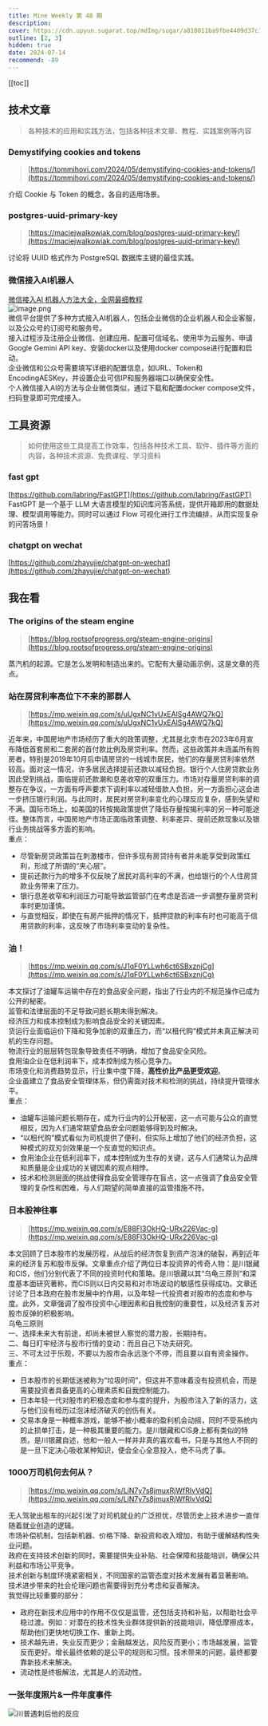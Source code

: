 ```yaml
---
title: Mine Weekly 第 48 期
description:
cover: https://cdn.upyun.sugarat.top/mdImg/sugar/a810811ba9fbe4409d37c35bb7571fed
outline: [2, 3]
hidden: true
date: 2024-07-14
recommend: -89
---
```


[[toc]]

## 技术文章
> 各种技术的应用和实践方法，包括各种技术文章、教程、实践案例等内容

### Demystifying cookies and tokens
> [https://tommihovi.com/2024/05/demystifying-cookies-and-tokens/](https://tommihovi.com/2024/05/demystifying-cookies-and-tokens/)

介绍 Cookie 与 Token 的概念，各自的适用场景。
### postgres-uuid-primary-key
> [https://maciejwalkowiak.com/blog/postgres-uuid-primary-key/](https://maciejwalkowiak.com/blog/postgres-uuid-primary-key/)

讨论将 UUID 格式作为 PostgreSQL 数据库主键的最佳实践。
### 微信接入AI机器人
[微信接入AI 机器人方法大全，全网最细教程](https://www.bilibili.com/read/cv35838882/)<br />![image.png](https://cdn.nlark.com/yuque/0/2024/png/457993/1720929842098-8f8f927b-56da-4c77-82c7-65c8c29d3224.png#averageHue=%23f8f8f8&clientId=u74e30216-03cf-4&from=paste&height=504&id=CC5gx&originHeight=1007&originWidth=1256&originalType=binary&ratio=2&rotation=0&showTitle=false&size=173175&status=done&style=none&taskId=ufedab309-4a8d-4a01-801a-662196847fe&title=&width=628)<br />微信平台提供了多种方式接入AI机器人，包括企业微信的企业机器人和企业客服，以及公众号的订阅号和服务号。<br />接入过程涉及注册企业微信、创建应用、配置可信域名、使用华为云服务、申请Google Gemini API key、安装docker以及使用docker compose进行配置和启动。<br />企业微信和公众号需要填写详细的配置信息，如URL、Token和EncodingAESKey，并设置企业可信IP和服务器端口以确保安全性。<br />个人微信接入AI的方法与企业微信类似，通过下载和配置docker compose文件，扫码登录即可完成接入。
## 工具资源
> 如何使用这些工具提高工作效率，包括各种技术工具、软件、插件等方面的内容，各种技术资源、免费课程、学习资料

### fast gpt
[https://github.com/labring/FastGPT](https://github.com/labring/FastGPT)<br />FastGPT 是一个基于 LLM 大语言模型的知识库问答系统，提供开箱即用的数据处理、模型调用等能力。同时可以通过 Flow 可视化进行工作流编排，从而实现复杂的问答场景！
### chatgpt on wechat
[https://github.com/zhayujie/chatgpt-on-wechat](https://github.com/zhayujie/chatgpt-on-wechat)
## 我在看
### The origins of the steam engine
> [https://blog.rootsofprogress.org/steam-engine-origins](https://blog.rootsofprogress.org/steam-engine-origins)

蒸汽机的起源。它是怎么发明和制造出来的。它配有大量动画示例，这是文章的亮点。
### 站在房贷利率高位下不来的那群人
> [https://mp.weixin.qq.com/s/uUgxNC1vUxEAlSg4AWQ7kQ](https://mp.weixin.qq.com/s/uUgxNC1vUxEAlSg4AWQ7kQ)

近年来，中国房地产市场经历了重大的政策调整，尤其是北京市在2023年6月宣布降低首套房和二套房的首付款比例及房贷利率。然而，这些政策并未涵盖所有购房者，特别是2019年10月后申请房贷的一线城市居民，他们的存量房贷利率依然较高。面对这一情况，许多居民选择提前还款以减轻负担。银行个人住房贷款业务因此受到挑战，面临提前还款潮和息差收窄的双重压力。市场对存量房贷利率的调整存在争议，一方面有呼声要求下调利率以减轻借款人负担，另一方面担心这会进一步挤压银行利润。与此同时，居民对房贷利率变化的心理反应复杂，感到失望和不满。国际市场上，如美国的转按揭政策提供了降低存量按揭利率的另一种可能途径。整体而言，中国房地产市场正面临政策调整、利率差异、提前还款现象以及银行业务挑战等多方面的影响。<br />重点：

- 尽管新房贷政策旨在刺激楼市，但许多现有房贷持有者并未能享受到政策红利，形成了所谓的“夹心层”。
- 提前还款行为的增多不仅反映了居民对高利率的不满，也给银行的个人住房贷款业务带来了压力。
- 银行息差收窄和利润压力可能导致监管部门在考虑是否进一步调整存量房贷利率时更加谨慎。
- 与直觉相反，即使在有房产抵押的情况下，抵押贷款的利率有时也可能高于信用贷款的利率，这反映了市场利率变动的复杂性。
### 油！
> [https://mp.weixin.qq.com/s/J1qF0YLLwh6ct6SBxznjCg](https://mp.weixin.qq.com/s/J1qF0YLLwh6ct6SBxznjCg)

本文探讨了油罐车运输中存在的食品安全问题，指出了行业内的不规范操作已成为公开的秘密。<br />监管和法律层面的不足导致问题长期未得到解决。<br />经济压力和成本控制成为影响食品安全的关键因素。<br />货运行业面临运价下降和竞争加剧的双重压力，而“以租代购”模式并未真正解决司机的生存问题。<br />物流行业的层层转包现象导致责任不明确，增加了食品安全风险。<br />食用油企业在低利润率下，成本控制成为核心竞争力。<br />市场变化和消费趋势显示，行业集中度下降，**高性价比产品更受欢迎**。<br />企业虽建立了食品安全管理体系，但仍需面对技术和检测的挑战，持续提升管理水平。<br />重点：

- 油罐车运输问题长期存在，成为行业内的公开秘密，这一点可能与公众的直觉相反，因为人们通常期望食品安全问题能够得到及时解决。
- “以租代购”模式看似为司机提供了便利，但实际上增加了他们的经济负担，这种模式的双刃剑效果是一个反直觉的知识点。
- 食用油企业在低利润率下，成本控制成为生存的关键，这与人们通常认为品牌和质量是企业成功的关键因素的观点相悖。
- 技术和检测层面的挑战使得食品安全管理存在盲点，这一点强调了食品安全管理的复杂性和困难，与人们期望的简单直接的监管措施不符。
### 日本股神往事
> [https://mp.weixin.qq.com/s/E88Fl3OkHQ-URx226Vac-g](https://mp.weixin.qq.com/s/E88Fl3OkHQ-URx226Vac-g)

本文回顾了日本股市的发展历程，从战后的经济恢复到资产泡沫的破裂，再到近年来的经济复苏和股市反弹。文章重点介绍了两位日本投资界的传奇人物：是川银藏和CIS，他们分别代表了不同的投资时代和策略。是川银藏以其“乌龟三原则”和深度基本面研究著称，而CIS则以日内交易和对市场波动的敏感性获得成功。文章还讨论了日本政府在股市发展中的作用，以及年轻一代投资者对股市的态度和参与度。此外，文章强调了股市投资中心理因素和自我控制的重要性，以及经济复苏对股市反弹的积极影响。<br />乌龟三原则<br />一、选择未来大有前途，却尚未被世人察觉的潜力股，长期持有。<br />二、每日盯牢经济与股市行情的变动：而且自己下功夫研究。<br />三、不可太过于乐观，不要以为股市会永远涨个不停，而且要以自有资金操作。<br />重点：

- 日本股市的长期低迷被称为“垃圾时间”，但这并不意味着没有投资机会，而是需要投资者具备更高的心理素质和自我控制能力。
- 日本年轻一代对股市的积极态度和参与度的提升，为股市注入了新的活力，这与他们没有经历过泡沫经济破灭的创伤有关。
- 交易本身是一种概率游戏，能够不被小概率的盈利机会动摇，同时不受系统内的止损单打击，是一种极其重要的能力。是川银藏和CIS身上都有类似的特质。是川银藏自述，他和一般人一样并非真的喜欢看书，只是与其他人不同的是一旦下定决心吸收某种知识，便会全心全意投入，绝不马虎了事。
### 1000万司机何去何从？
> [https://mp.weixin.qq.com/s/LiN7y7s8jmuxRjWfRIvVdQ](https://mp.weixin.qq.com/s/LiN7y7s8jmuxRjWfRIvVdQ)

无人驾驶出租车的兴起引发了对司机就业的广泛担忧，尽管历史上技术进步一直伴随着就业创造的逻辑。<br />市场补偿机制，包括新机器、价格下降、新投资和收入增加，有助于缓解结构性失业问题。<br />政府在支持技术创新的同时，需要提供失业补贴、社会保障和技能培训，确保公共利益和市场公平竞争。<br />技术创新与制度环境紧密相关，不同国家的监管态度对技术发展有着显著影响。<br />技术进步带来的社会伦理问题也需要得到充分考虑和妥善解决。<br />我觉得比较重要的部分：

- 政府在新技术应用中的作用不仅仅是监管，还包括支持和补贴，以帮助社会平稳过渡。例如：对潜在的技术性失业群体提供新的技能培训，降低摩擦成本，帮助他们更快地切换工作、重新上岗。
- 技术越先进，失业反而更少；金融越发达，风险反而更小；市场越发展，监管反而更好。增长最终依赖的是公平的规则和习惯。技术带来的问题，最终都要靠新技术来解决。
- 流动性是终极解法，尤其是人的流动性。
### 一张年度照片&一件年度事件
![川普遇刺后他的反应](https://cdn.nlark.com/yuque/0/2024/png/457993/1720929450381-3e388fe2-f65a-4e91-b52f-532ae222764a.png#averageHue=%23295283&clientId=u74e30216-03cf-4&from=paste&height=683&id=u0d4a571e&originHeight=1365&originWidth=2048&originalType=binary&ratio=2&rotation=0&showTitle=true&size=3003821&status=done&style=none&taskId=ua676ed1d-3866-4604-b4aa-9d5b15ae6c3&title=%E5%B7%9D%E6%99%AE%E9%81%87%E5%88%BA%E5%90%8E%E4%BB%96%E7%9A%84%E5%8F%8D%E5%BA%94&width=1024 "川普遇刺后他的反应")

